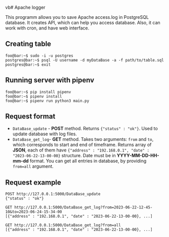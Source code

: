 vb# Apache logger

This programm allows you to save Apache access.log in PostgreSQL database. It creates API, which can help you access database. Also, it can work with cron, and have web interface.


## Creating table

```console
foo@bar:~$ sudo -i -u postgres
postgres@bar:~$ psql -U username -d myDataBase -a -f path/to/table.sql
postgres@bar:~$ exit
```

## Running server with pipenv

```console
foo@bar:~$ pip install pipenv
foo@bar:~$ pipenv install
foo@bar:~$ pipenv run python3 main.py
```

## Request format

- `DataBase_update` - **POST** method. Returns `{"status" : "ok"}`. Used to update database with log files. 
- `DataBase_get_log`- **GET** method. Takes two arguments: `from` and `to`, which corresponds to start and end of timeframe. Returns array of **JSON**, each of them have `{"address" : "192.168.0.1", "date" : "2023-06-22-13-00-00}` structure. Date must be in **YYYY-MM-DD-HH-mm-dd** format. You can get all entries in database, by providing `from=all` argument. 
## Request example

```http
POST http://127.0.0.1:5000/DataBase_update
{"status" : "ok"}

GET http://127.0.0.1:5000/DataBase_get_log?from=2023-06-22-12-45-10&to=2023-06-24-15-34-00
[{"address" : "192.168.0.1", "date" : "2023-06-22-13-00-00}, ...]

GET http://127.0.0.1:5000/DataBase_get_log?from=all
[{"address" : "192.168.0.1", "date" : "2023-06-22-13-00-00}, ...]
```

